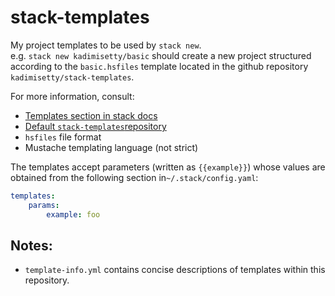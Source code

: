# stack-templates

My project templates to be used by `stack new`.  
e.g. `stack new kadimisetty/basic` should create a new project structured
according to the `basic.hsfiles` template located in the github repository
`kadimisetty/stack-templates`.

For more information, consult:
- [Templates section in stack docs](https://docs.haskellstack.org/en/stable/GUIDE/#templates)
- [Default `stack-templates`repository](https://github.com/commercialhaskell/stack-templates)
- `hsfiles` file format
- Mustache templating language (not strict)

The templates accept parameters (written as `{{example}}`) whose values are
obtained from the following section in`~/.stack/config.yaml`:

```YAML
templates:
    params:
        example: foo
```

## Notes:
- `template-info.yml` contains concise descriptions of templates within this repository.
